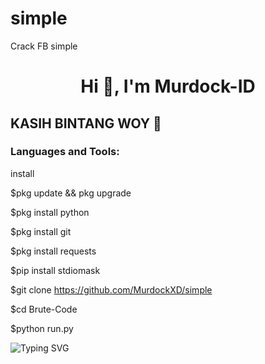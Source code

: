 # simple
Crack FB simple

<h1 align="center">Hi 👋, I'm Murdock-ID</h1>

## KASIH BINTANG WOY 🌟
<h3 align="left">Languages and Tools:</h3>


install


$pkg update && pkg upgrade

$pkg install python

$pkg install git

$pkg install requests

$pip install stdiomask

$git clone https://github.com/MurdockXD/simple

$cd Brute-Code


$python run.py


![Typing SVG](https://readme-typing-svg.herokuapp.com?lines=Selamat+Bersenang-senang....!+)
